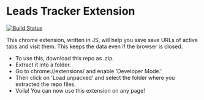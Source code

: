 # Leads Tracker Extension
[![Build Status](https://travis-ci.org/joemccann/dillinger.svg?branch=master)](https://travis-ci.org/joemccann/dillinger)

This chrome extension, written in JS, will help you save save URLs of active tabs and visit them. This keeps the data even if the browser is closed. 

- To use this, download this repo as .zip.
- Extract it into a folder. 
- Go to chrome://extensions/ and enable 'Developer Mode.' 
- Then click on 'Load unpacked' and select the folder where you extracted the repo files.
- Voila! You can now use this extension on any page!
